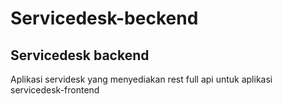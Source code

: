 # Servicedesk-beckend

## Servicedesk backend
Aplikasi servidesk yang menyediakan rest full api untuk aplikasi servicedesk-frontend
